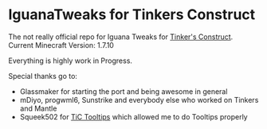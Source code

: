 IguanaTweaks for Tinkers Construct
==================================

The not really official repo for Iguana Tweaks for [Tinker's Construct](https://github.com/SlimeKnights/TinkersConstruct).
Current Minecraft Version: 1.7.10

Everything is highly work in Progress.

Special thanks go to:
* Glassmaker for starting the port and being awesome in general
* mDiyo, progwml6, Sunstrike and everybody else who worked on Tinkers and Mantle
* Squeek502 for [TiC Tooltips](https://github.com/squeek502/TiC-Tooltips) which allowed me to do Tooltips properly
